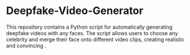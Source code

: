 # Deepfake-Video-Generator
This repository contains a Python script for automatically generating deepfake videos with any faces. The script allows users to choose any celebrity and merge their face onto different video clips, creating realistic and convincing .
